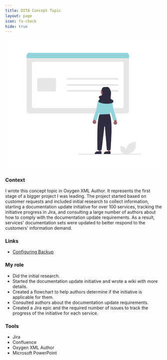 ```yaml
---
title: DITA Concept Topic
layout: page
icon: fa-check
hide: true
---
```


![Concept Topic Illustration](assets/images/undraw_Online_information_re_erks.png)

### Context
I wrote this concept topic in Oxygen XML Author. It represents the first stage of a bigger project I was leading. The project started based on customer requests and included initial research to collect information, starting a documentation update initiative for over 100 services, tracking the initiative progress in Jira, and consulting a large number of authors about how to comply with the documentation update requirements. As a result, services' documentation sets were updated to better respond to the customers' information demand. 

### Links

- [Configuring Backup](https://help.sap.com/docs/BTP/df50977d8bfa4c9a8a063ddb37113c43/7821fcf6f0cc487799fb6b75e8d0e0f7.html?version=Cloud)

### My role

- Did the initial research.
- Started the documentation update initiative and wrote a wiki with more details.
- Created a flowchart to help authors determine if the initiative is applicable for them.
- Consulted authors about the documentation update requirements.
- Created a Jira epic and the required number of issues to track the progress of the initiative for each service.

### Tools

- Jira
- Confluence
- Oxygen XML Author
- Microsoft PowerPoint